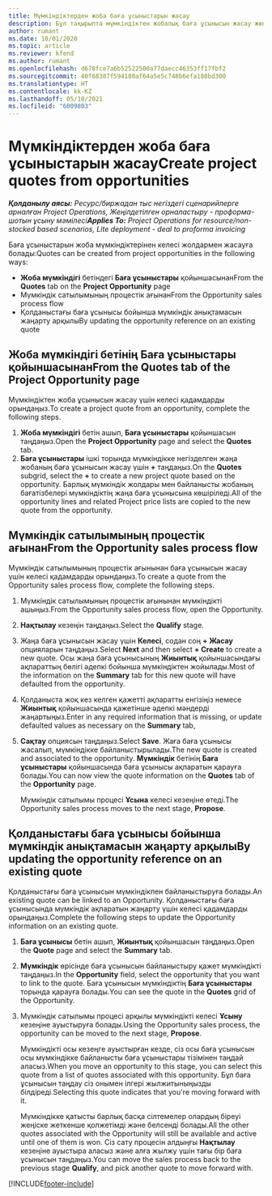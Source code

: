 ```yaml
---
title: Мүмкіндіктерден жоба баға ұсыныстарын жасау
description: Бұл тақырыпта мүмкіндіктен жобалық баға ұсынысын жасау жөнінде ақпарат берілген.
author: rumant
ms.date: 10/01/2020
ms.topic: article
ms.reviewer: kfend
ms.author: rumant
ms.openlocfilehash: d678fce7a6b52522500a77daecc46353ff17fbf2
ms.sourcegitcommit: 40f68387f594180af64a5e5c748b6efa188bd300
ms.translationtype: HT
ms.contentlocale: kk-KZ
ms.lasthandoff: 05/10/2021
ms.locfileid: "6009803"
---
```

# <a name="create-project-quotes-from-opportunities"></a><span data-ttu-id="2e3aa-103">Мүмкіндіктерден жоба баға ұсыныстарын жасау</span><span class="sxs-lookup"><span data-stu-id="2e3aa-103">Create project quotes from opportunities</span></span>

<span data-ttu-id="2e3aa-104">_**Қолданылу аясы:** Ресурс/биржадан тыс негіздегі сценарийлерге арналған Project Operations, Жеңілдетілген орналастыру - проформа-шотын ұсыну мәмілесі_</span><span class="sxs-lookup"><span data-stu-id="2e3aa-104">_**Applies To:** Project Operations for resource/non-stocked based scenarios, Lite deployment - deal to proforma invoicing_</span></span>

<span data-ttu-id="2e3aa-105">Баға ұсыныстарын жоба мүмкіндіктерінен келесі жолдармен жасауға болады:</span><span class="sxs-lookup"><span data-stu-id="2e3aa-105">Quotes can be created from project opportunities in the following ways:</span></span>

- <span data-ttu-id="2e3aa-106">**Жоба мүмкіндігі** бетіндегі **Баға ұсыныстары** қойыншасынан</span><span class="sxs-lookup"><span data-stu-id="2e3aa-106">From the **Quotes** tab on the **Project Opportunity** page</span></span>
- <span data-ttu-id="2e3aa-107">Мүмкіндік сатылымының процестік ағынан</span><span class="sxs-lookup"><span data-stu-id="2e3aa-107">From the Opportunity sales process flow</span></span>
- <span data-ttu-id="2e3aa-108">Қолданыстағы баға ұсынысы бойынша мүмкіндік анықтамасын жаңарту арқылы</span><span class="sxs-lookup"><span data-stu-id="2e3aa-108">By updating the opportunity reference on an existing quote</span></span>

## <a name="from-the-quotes-tab-of-the-project-opportunity-page"></a><span data-ttu-id="2e3aa-109">Жоба мүмкіндігі бетінің Баға ұсыныстары қойыншасынан</span><span class="sxs-lookup"><span data-stu-id="2e3aa-109">From the Quotes tab of the Project Opportunity page</span></span>

<span data-ttu-id="2e3aa-110">Мүмкіндіктен жоба ұсынысын жасау үшін келесі қадамдарды орындаңыз.</span><span class="sxs-lookup"><span data-stu-id="2e3aa-110">To create a project quote from an opportunity, complete the following steps.</span></span>

1. <span data-ttu-id="2e3aa-111">**Жоба мүмкіндігі** бетін ашып, **Баға ұсыныстары** қойыншасын таңдаңыз.</span><span class="sxs-lookup"><span data-stu-id="2e3aa-111">Open the **Project Opportunity** page and select the **Quotes** tab.</span></span> 
2. <span data-ttu-id="2e3aa-112">**Баға ұсыныстары** ішкі торында мүмкіндікке негізделген жаңа жобаның баға ұсынысын жасау үшін **+** таңдаңыз.</span><span class="sxs-lookup"><span data-stu-id="2e3aa-112">On the **Quotes** subgrid, select the **+** to create a new project quote based on the opportunity.</span></span> <span data-ttu-id="2e3aa-113">Барлық мүмкіндік жолдары мен байланысты жобаның бағатізбелері мүмкіндіктің жаңа баға ұсынысына көшіріледі.</span><span class="sxs-lookup"><span data-stu-id="2e3aa-113">All of the opportunity lines and related Project price lists are copied to the new quote from the opportunity.</span></span>

## <a name="from-the-opportunity-sales-process-flow"></a><span data-ttu-id="2e3aa-114">Мүмкіндік сатылымының процестік ағынан</span><span class="sxs-lookup"><span data-stu-id="2e3aa-114">From the Opportunity sales process flow</span></span>

<span data-ttu-id="2e3aa-115">Мүмкіндік сатылымының процестік ағынынан баға ұсынысын жасау үшін келесі қадамдарды орындаңыз.</span><span class="sxs-lookup"><span data-stu-id="2e3aa-115">To create a quote from the Opportunity sales process flow, complete the following steps.</span></span>

1. <span data-ttu-id="2e3aa-116">Мүмкіндік сатылымының процестік ағынынан мүмкіндікті ашыңыз.</span><span class="sxs-lookup"><span data-stu-id="2e3aa-116">From the Opportunity sales process flow, open the Opportunity.</span></span>
2. <span data-ttu-id="2e3aa-117">**Нақтылау** кезеңін таңдаңыз.</span><span class="sxs-lookup"><span data-stu-id="2e3aa-117">Select the **Qualify** stage.</span></span> 
3. <span data-ttu-id="2e3aa-118">Жаңа баға ұсынысын жасау үшін **Келесі**, содан соң **+ Жасау** опцияларын таңдаңыз.</span><span class="sxs-lookup"><span data-stu-id="2e3aa-118">Select **Next** and then select **+ Create** to create a new quote.</span></span> <span data-ttu-id="2e3aa-119">Осы жаңа баға ұсынысының **Жиынтық** қойыншасындағы ақпараттың бөлігі әдепкі бойынша мүмкіндіктен жойылады.</span><span class="sxs-lookup"><span data-stu-id="2e3aa-119">Most of the information on the **Summary** tab for this new quote will have defaulted from the opportunity.</span></span> 
4. <span data-ttu-id="2e3aa-120">Қолданыста жоқ кез келген қажетті ақпаратты енгізіңіз немесе **Жиынтық** қойыншасында қажетінше әдепкі мәндерді жаңартыңыз.</span><span class="sxs-lookup"><span data-stu-id="2e3aa-120">Enter in any required information that is missing, or update defaulted values as necessary on the **Summary** tab,</span></span>
5. <span data-ttu-id="2e3aa-121">**Сақтау** опциясын таңдаңыз.</span><span class="sxs-lookup"><span data-stu-id="2e3aa-121">Select **Save**.</span></span> <span data-ttu-id="2e3aa-122">Жаға баға ұсынысы жасалып, мүмкіндікке байланыстырылады.</span><span class="sxs-lookup"><span data-stu-id="2e3aa-122">The new quote is created and associated to the opportunity.</span></span> <span data-ttu-id="2e3aa-123">**Мүмкіндік** бетінің **Баға ұсыныстары** қойыншасында баға ұсынысы ақпаратын қарауға болады.</span><span class="sxs-lookup"><span data-stu-id="2e3aa-123">You can now view the quote information on the **Quotes** tab of the **Opportunity** page.</span></span> 

   <span data-ttu-id="2e3aa-124">Мүмкіндік сатылымы процесі **Ұсына** келесі кезеңіне өтеді.</span><span class="sxs-lookup"><span data-stu-id="2e3aa-124">The Opportunity sales process moves to the next stage, **Propose**.</span></span>


## <a name="by-updating-the-opportunity-reference-on-an-existing-quote"></a><span data-ttu-id="2e3aa-125">Қолданыстағы баға ұсынысы бойынша мүмкіндік анықтамасын жаңарту арқылы</span><span class="sxs-lookup"><span data-stu-id="2e3aa-125">By updating the opportunity reference on an existing quote</span></span>

<span data-ttu-id="2e3aa-126">Қолданыстағы баға ұсынысын мүмкіндікпен байланыстыруға болады.</span><span class="sxs-lookup"><span data-stu-id="2e3aa-126">An existing quote can be linked to an Opportunity.</span></span> <span data-ttu-id="2e3aa-127">Қолданыстағы баға ұсынысында мүмкіндік ақпаратын жаңарту үшін келесі қадамдарды орындаңыз.</span><span class="sxs-lookup"><span data-stu-id="2e3aa-127">Complete the following steps to update the Opportunity information on an existing quote.</span></span>

1. <span data-ttu-id="2e3aa-128">**Баға ұсынысы** бетін ашып, **Жиынтық** қойыншасын таңдаңыз.</span><span class="sxs-lookup"><span data-stu-id="2e3aa-128">Open the **Quote** page and select the **Summary** tab.</span></span>
2. <span data-ttu-id="2e3aa-129">**Мүмкіндік** өрісінде баға ұсынысын байланыстыру қажет мүмкіндікті таңдаңыз.</span><span class="sxs-lookup"><span data-stu-id="2e3aa-129">In the **Opportunity** field, select the opportunity that you want to link to the quote.</span></span> <span data-ttu-id="2e3aa-130">Баға ұсынысын мүмкіндіктің **Баға ұсыныстары** торында қарауға болады.</span><span class="sxs-lookup"><span data-stu-id="2e3aa-130">You can see the quote in the **Quotes** grid of the Opportunity.</span></span> 
3. <span data-ttu-id="2e3aa-131">Мүмкіндік сатылымы процесі арқылы мүмкіндікті келесі **Ұсыну** кезеңіне ауыстыруға болады.</span><span class="sxs-lookup"><span data-stu-id="2e3aa-131">Using the Opportunity sales process, the opportunity can be moved to the next stage, **Propose**.</span></span> 

   <span data-ttu-id="2e3aa-132">Мүмкіндікті осы кезеңге ауыстырған кезде, сіз осы баға ұсынысын осы мүмкіндікке байланысты баға ұсыныстары тізімінен таңдай аласыз.</span><span class="sxs-lookup"><span data-stu-id="2e3aa-132">When you move an opportunity to this stage, you can select this quote from a list of quotes associated with this opportunity.</span></span> <span data-ttu-id="2e3aa-133">Бұл баға ұсынысын таңдау сіз онымен ілгері жылжитыныңызды білдіреді.</span><span class="sxs-lookup"><span data-stu-id="2e3aa-133">Selecting this quote indicates that you're moving forward with it.</span></span>

   <span data-ttu-id="2e3aa-134">Мүмкіндікке қатысты барлық басқа сілтемелер олардың біреуі жеңіске жеткенше қолжетімді және белсенді болады.</span><span class="sxs-lookup"><span data-stu-id="2e3aa-134">All the other quotes associated with the Opportunity will still be available and active until one of them is won.</span></span> <span data-ttu-id="2e3aa-135">Сіз сату процесін алдыңғы **Нақтылау** кезеңіне ауыстыра аласыз және алға жылжу үшін тағы бір баға ұсынысын таңдаңыз.</span><span class="sxs-lookup"><span data-stu-id="2e3aa-135">You can move the sales process back to the previous stage **Qualify**, and pick another quote to move forward with.</span></span>


[!INCLUDE[footer-include](../includes/footer-banner.md)]